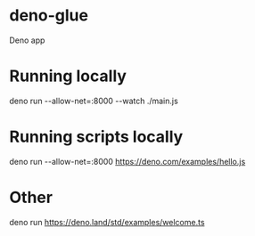 # deno-glue

Deno app

# Running locally

deno run --allow-net=:8000 --watch ./main.js

# Running scripts locally

deno run --allow-net=:8000 https://deno.com/examples/hello.js

# Other

deno run https://deno.land/std/examples/welcome.ts
